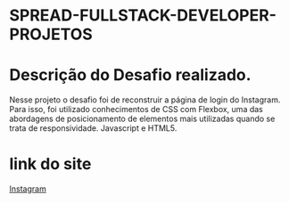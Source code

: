 # SPREAD-FULLSTACK-DEVELOPER-PROJETOS

# Descrição do Desafio realizado.

Nesse projeto o desafio foi de reconstruir a página de login do Instagram. Para isso, foi utilizado conhecimentos de CSS com Flexbox, uma das abordagens de posicionamento de elementos mais utilizadas quando se trata de responsividade.
Javascript e HTML5.

# link do site
[Instagram](https://jwpires.github.io/SPREAD-FULLSTACK-DEVELOPER-PROJETOS/)
